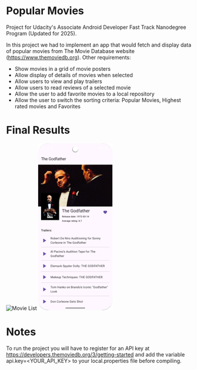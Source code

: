 # Popular Movies

Project for Udacity's Associate Android Developer Fast Track Nanodegree Program (Updated for 2025).

In this project we had to implement an app that would fetch and display data of popular movies from The Movie Database website (https://www.themoviedb.org). Other requirements:

* Show movies in a grid of movie posters
* Allow display of details of movies when selected
* Allow users to view and play trailers
* Allow users to read reviews of a selected movie
* Allow the user to add favorite movies to a local repository
* Allow the user to switch the sorting criteria: Popular Movies, Highest rated movies and Favorites

# Final Results

<img src="https://github.com/DavisJP/PopularMovies/blob/master/Screenshot_20251003_163900.png" width="40%" height="40%" alt="Movie List"> <img src="https://github.com/DavisJP/PopularMovies/blob/master/Screenshot_20251003_163945.png" width="40%" height="40%" alt="Movie details">

# Notes

To run the project you will have to register for an API key at https://developers.themoviedb.org/3/getting-started and add the variable api.key=<YOUR_API_KEY> to your local.properties file before compiling.
